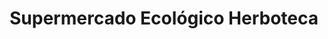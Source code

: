 ---
title: "Supermercado Ecológico Herboteca"
url: /sevilla/supermercado-ecologico-herboteca/
shop: Supermarkt
---